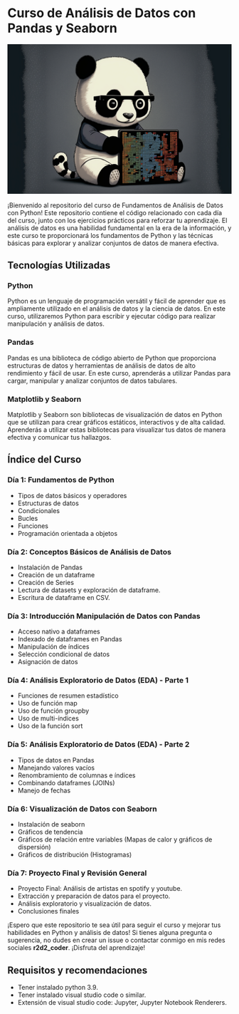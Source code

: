 # Curso de Análisis de Datos con Pandas y Seaborn

![Alt text](imgs/foto-dia-02.png/ "curso analisis datos python")

¡Bienvenido al repositorio del curso de Fundamentos de Análisis de Datos con Python! Este repositorio contiene el código relacionado con cada día del curso, junto con los ejercicios prácticos para reforzar tu aprendizaje. El análisis de datos es una habilidad fundamental en la era de la información, y este curso te proporcionará los fundamentos de Python y las técnicas básicas para explorar y analizar conjuntos de datos de manera efectiva.

## Tecnologías Utilizadas

### Python
Python es un lenguaje de programación versátil y fácil de aprender que es ampliamente utilizado en el análisis de datos y la ciencia de datos. En este curso, utilizaremos Python para escribir y ejecutar código para realizar manipulación y análisis de datos.

### Pandas
Pandas es una biblioteca de código abierto de Python que proporciona estructuras de datos y herramientas de análisis de datos de alto rendimiento y fácil de usar. En este curso, aprenderás a utilizar Pandas para cargar, manipular y analizar conjuntos de datos tabulares.

### Matplotlib y Seaborn
Matplotlib y Seaborn son bibliotecas de visualización de datos en Python que se utilizan para crear gráficos estáticos, interactivos y de alta calidad. Aprenderás a utilizar estas bibliotecas para visualizar tus datos de manera efectiva y comunicar tus hallazgos.


## Índice del Curso

### Día 1: Fundamentos de Python
- Tipos de datos básicos y operadores
- Estructuras de datos
- Condicionales
- Bucles
- Funciones
- Programación orientada a objetos

### Día 2: Conceptos Básicos de Análisis de Datos
- Instalación de Pandas
- Creación de un dataframe
- Creación de Series
- Lectura de datasets y exploración de dataframe.
- Escritura de dataframe en CSV.

### Día 3: Introducción Manipulación de Datos con Pandas
- Acceso nativo a dataframes
- Indexado de dataframes en Pandas
- Manipulación de índices
- Selección condicional de datos
- Asignación de datos

### Día 4: Análisis Exploratorio de Datos (EDA) - Parte 1
- Funciones de resumen estadístico
- Uso de función map
- Uso de función groupby
- Uso de multi-índices
- Uso de la función sort

### Día 5: Análisis Exploratorio de Datos (EDA) - Parte 2
- Tipos de datos en Pandas
- Manejando valores vacíos
- Renombramiento de columnas e índices
- Combinando dataframes (JOINs)
- Manejo de fechas

### Día 6: Visualización de Datos con Seaborn 
- Instalación de seaborn
- Gráficos de tendencia
- Gráficos de relación entre variables (Mapas de calor y gráficos de dispersión)
- Gráficos de distribución (Histogramas)

### Día 7: Proyecto Final y Revisión General
- Proyecto Final: Análisis de artistas en spotify y youtube.
- Extracción y preparación de datos para el proyecto.
- Análisis exploratorio y visualización de datos.
- Conclusiones finales


¡Espero que este repositorio te sea útil para seguir el curso y mejorar tus habilidades en Python y análisis de datos! Si tienes alguna pregunta o sugerencia, no dudes en crear un issue o contactar conmigo en mis redes sociales **r2d2_coder**. ¡Disfruta del aprendizaje!

## Requisitos y recomendaciones

- Tener instalado python 3.9.
- Tener instalado visual studio code o similar.
- Extensión de visual studio code: Jupyter, Jupyter Notebook Renderers.
